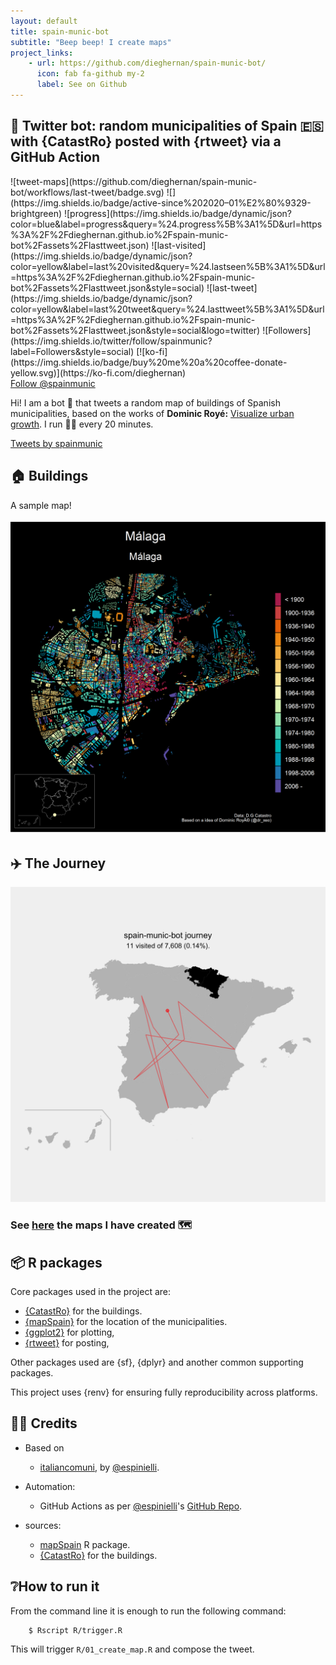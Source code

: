 ```yaml
---
layout: default
title: spain-munic-bot
subtitle: "Beep beep! I create maps"
project_links:
    - url: https://github.com/dieghernan/spain-munic-bot/
      icon: fab fa-github my-2
      label: See on Github
---
```


## 🤖 Twitter bot: random municipalities of Spain 🇪🇸 with {CatastRo} posted with {rtweet} via a GitHub Action

<div markdown="1" class="badges">
![tweet-maps](https://github.com/dieghernan/spain-munic-bot/workflows/last-tweet/badge.svg)
![](https://img.shields.io/badge/active-since%202020–01%E2%80%9329-brightgreen)
![progress](https://img.shields.io/badge/dynamic/json?color=blue&label=progress&query=%24.progress%5B%3A1%5D&url=https%3A%2F%2Fdieghernan.github.io%2Fspain-munic-bot%2Fassets%2Flasttweet.json)
![last-visited](https://img.shields.io/badge/dynamic/json?color=yellow&label=last%20visited&query=%24.lastseen%5B%3A1%5D&url=https%3A%2F%2Fdieghernan.github.io%2Fspain-munic-bot%2Fassets%2Flasttweet.json&style=social)
![last-tweet](https://img.shields.io/badge/dynamic/json?color=yellow&label=last%20tweet&query=%24.lasttweet%5B%3A1%5D&url=https%3A%2F%2Fdieghernan.github.io%2Fspain-munic-bot%2Fassets%2Flasttweet.json&style=social&logo=twitter)
![Followers](https://img.shields.io/twitter/follow/spainmunic?label=Followers&style=social)
[![ko-fi](https://img.shields.io/badge/buy%20me%20a%20coffee-donate-yellow.svg)](https://ko-fi.com/dieghernan)
</div>


<div class="text-center my-3">
<a href="https://twitter.com/spainmunic?ref_src=twsrc%5Etfw" class="twitter-follow-button" data-size="large" data-show-count="false">Follow @spainmunic</a><script async src="https://platform.twitter.com/widgets.js" charset="utf-8"></script>
</div>

Hi! I am a bot 🤖 that tweets a random map of buildings of Spanish
municipalities, based on the works of **Dominic Royé:** [Visualize urban
growth](https://dominicroye.github.io/en/2019/visualize-urban-growth/). I run 🏃‍♀️
every 20 minutes.

<a class="twitter-timeline" data-height="550" data-theme="dark" href="https://twitter.com/spainmunic?ref_src=twsrc%5Etfw">Tweets by spainmunic</a> <script async src="https://platform.twitter.com/widgets.js" charset="utf-8"></script>

## **🏠 Buildings**

A sample map!

![streets](/assets/img/sample.png)

## ✈️ The Journey

![journey](/assets/img/journey.png)

### See [here](https://github.com/dieghernan/spain-munic-bot/blob/main/assets/datalog.csv) the maps I have created 🗺

## 📦 R packages

Core packages used in the project are:

-   [{CatastRo}](https://ropenspain.github.io/CatastRo/) for the buildings.
-   [{mapSpain}](https://ropenspain.github.io/mapSpain/) for the location of the
    municipalities.
-   [{ggplot2}](https://ggplot2.tidyverse.org/) for plotting,
-   [{rtweet}](https://docs.ropensci.org/rtweet/) for posting,

Other packages used are {sf}, {dplyr} and another common supporting packages.

This project uses {renv} for ensuring fully reproducibility across platforms.

## 🙌🏻 Credits

-   Based on

    -   [italiancomuni](https://twitter.com/italiancomuni), by
        [\@espinielli](https://github.com/espinielli).

-   Automation:

    -   GitHub Actions as per [\@espinielli](https://github.com/espinielli)'s
        [GitHub Repo](https://github.com/espinielli/italian-comuni-bot).

-   sources:

    -   [mapSpain](https://ropenspain.github.io/mapSpain/) R package.
    -   [{CatastRo}](https://ropenspain.github.io/CatastRo/) for the buildings.

## ❔How to run it

From the command line it is enough to run the following command:

        $ Rscript R/trigger.R

This will trigger `R/01_create_map.R` and compose the tweet.
